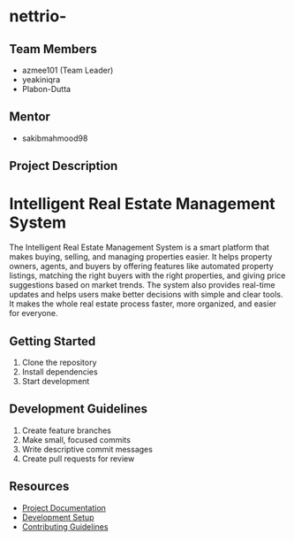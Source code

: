# nettrio-

## Team Members
- azmee101 (Team Leader)
- yeakiniqra
- Plabon-Dutta

## Mentor
- sakibmahmood98

## Project Description
# Intelligent Real Estate Management System

The Intelligent Real Estate Management System is a smart platform that makes buying, selling, and managing properties easier. It helps property owners, agents, and buyers by offering features like automated property listings, matching the right buyers with the right properties, and giving price suggestions based on market trends. The system also provides real-time updates and helps users make better decisions with simple and clear tools. It makes the whole real estate process faster, more organized, and easier for everyone.

## Getting Started
1. Clone the repository
2. Install dependencies
3. Start development

## Development Guidelines
1. Create feature branches
2. Make small, focused commits
3. Write descriptive commit messages
4. Create pull requests for review

## Resources
- [Project Documentation](docs/)
- [Development Setup](docs/setup.md)
- [Contributing Guidelines](CONTRIBUTING.md)
